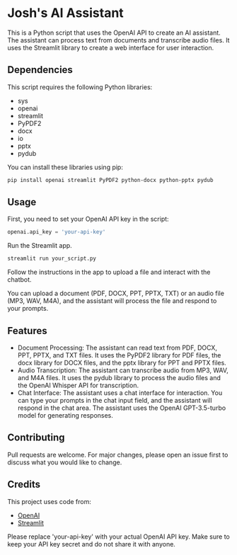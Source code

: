 
# Josh's AI Assistant

This is a Python script that uses the OpenAI API to create an AI assistant. The assistant can process text from documents and transcribe audio files. It uses the Streamlit library to create a web interface for user interaction.

## Dependencies

This script requires the following Python libraries:

- sys
- openai
- streamlit
- PyPDF2
- docx
- io
- pptx
- pydub

You can install these libraries using pip:

```bash
pip install openai streamlit PyPDF2 python-docx python-pptx pydub
```

## Usage

First, you need to set your OpenAI API key in the script:

```python
openai.api_key = 'your-api-key'
```

Run the Streamlit app.

```bash
streamlit run your_script.py
```

Follow the instructions in the app to upload a file and interact with the chatbot.

You can upload a document (PDF, DOCX, PPT, PPTX, TXT) or an audio file (MP3, WAV, M4A), and the assistant will process the file and respond to your prompts.

## Features

- Document Processing: The assistant can read text from PDF, DOCX, PPT, PPTX, and TXT files. It uses the PyPDF2 library for PDF files, the docx library for DOCX files, and the pptx library for PPT and PPTX files.
- Audio Transcription: The assistant can transcribe audio from MP3, WAV, and M4A files. It uses the pydub library to process the audio files and the OpenAI Whisper API for transcription.
- Chat Interface: The assistant uses a chat interface for interaction. You can type your prompts in the chat input field, and the assistant will respond in the chat area. The assistant uses the OpenAI GPT-3.5-turbo model for generating responses.

## Contributing

Pull requests are welcome. For major changes, please open an issue first to discuss what you would like to change.

## Credits

This project uses code from:

- [OpenAI](https://openai.com/)
- [Streamlit](https://streamlit.io/)


Please replace 'your-api-key' with your actual OpenAI API key. Make sure to keep your API key secret and do not share it with anyone.
